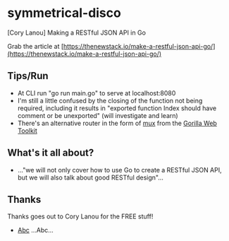 # symmetrical-disco
[Cory Lanou] Making a RESTful JSON API in Go

Grab the article at [https://thenewstack.io/make-a-restful-json-api-go/](https://thenewstack.io/make-a-restful-json-api-go/)

## Tips/Run

* At CLI run "go run main.go" to serve at localhost:8080
* I'm still a little confused by the closing of the function not being required, including it results in "exported function Index should have comment or be unexported" (will investigate and learn)
* There's an alternative router in the form of [mux](http://www.gorillatoolkit.org/pkg/mux) from the [Gorilla Web Toolkit](http://www.gorillatoolkit.org/)

## What's it all about?

* ..."we will not only cover how to use Go to create a RESTful JSON API, but we will also talk about good RESTful design"...

## Thanks

Thanks goes out to Cory Lanou for the FREE stuff!

* [Abc](https://abc.com) ...Abc...

